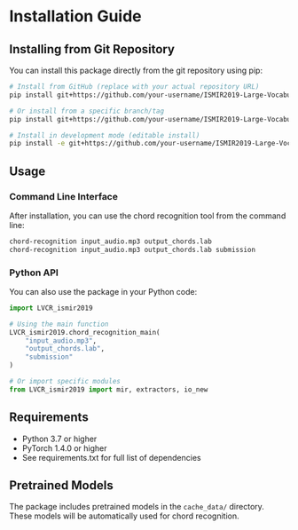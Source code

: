 # Installation Guide

## Installing from Git Repository

You can install this package directly from the git repository using pip:

```bash
# Install from GitHub (replace with your actual repository URL)
pip install git+https://github.com/your-username/ISMIR2019-Large-Vocabulary-Chord-Recognition.git

# Or install from a specific branch/tag
pip install git+https://github.com/your-username/ISMIR2019-Large-Vocabulary-Chord-Recognition.git@main

# Install in development mode (editable install)
pip install -e git+https://github.com/your-username/ISMIR2019-Large-Vocabulary-Chord-Recognition.git#egg=LVCR_ismir2019
```

## Usage

### Command Line Interface

After installation, you can use the chord recognition tool from the command line:

```bash
chord-recognition input_audio.mp3 output_chords.lab
chord-recognition input_audio.mp3 output_chords.lab submission
```

### Python API

You can also use the package in your Python code:

```python
import LVCR_ismir2019

# Using the main function
LVCR_ismir2019.chord_recognition_main(
    "input_audio.mp3", 
    "output_chords.lab", 
    "submission"
)

# Or import specific modules
from LVCR_ismir2019 import mir, extractors, io_new
```

## Requirements

- Python 3.7 or higher
- PyTorch 1.4.0 or higher
- See requirements.txt for full list of dependencies

## Pretrained Models

The package includes pretrained models in the `cache_data/` directory. These models will be automatically used for chord recognition.
